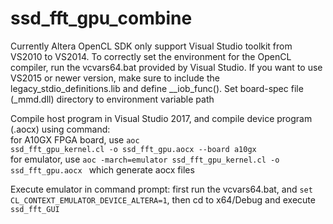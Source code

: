 # ssd_fft_gpu_combine<br>

Currently Altera OpenCL SDK only support Visual Studio toolkit from VS2010 to VS2014. To correctly set the environment for the OpenCL compiler, run the vcvars64.bat provided by Visual Studio. If you want to use VS2015 or newer version, make sure to include the legacy_stdio_definitions.lib and define __iob_func().
Set board-spec file (_mmd.dll) directory to environment variable path   <br>

Compile host program in Visual Studio 2017, and compile device program (.aocx) using command: <br>
for A10GX FPGA board, use <code>aoc ssd_fft_gpu_kernel.cl -o ssd_fft_gpu.aocx --board a10gx</code><br>
for emulator, use <code>aoc -march=emulator ssd_fft_gpu_kernel.cl -o ssd_fft_gpu.aocx </code>
which generate aocx files<br>

Execute emulator in command prompt: first run the vcvars64.bat, and <code>set CL_CONTEXT_EMULATOR_DEVICE_ALTERA=1</code>, then cd to x64/Debug and execute <code>ssd_fft_GUI </code>

